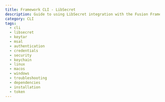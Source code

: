 ```yaml
---
title: Framework CLI - LibSecret
description: Guide to using LibSecret integration with the Fusion Framework CLI for secure credential storage and management.
category: CLI
tags:
  - cli
  - libsecret
  - keytar
  - msal
  - authentication
  - credentials
  - security
  - keychain
  - linux
  - macos
  - windows
  - troubleshooting
  - dependencies
  - installation
  - token
---
```


<!-- @include: ../../../../packages/cli/docs/libsecret.md -->